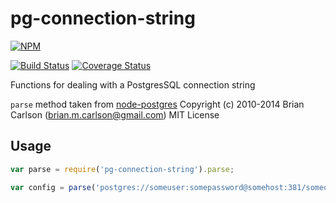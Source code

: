 pg-connection-string
====================

[![NPM](https://nodei.co/npm/pg-connection-string.png?compact=true)](https://nodei.co/npm/pg-connection-string/)

[![Build Status](https://travis-ci.org/iceddev/pg-connection-string.svg?branch=master)](https://travis-ci.org/iceddev/pg-connection-string)
[![Coverage Status](https://coveralls.io/repos/iceddev/pg-connection-string/badge.svg?branch=master)](https://coveralls.io/r/iceddev/pg-connection-string?branch=master)

Functions for dealing with a PostgresSQL connection string

`parse` method taken from [node-postgres](https://github.com/brianc/node-postgres.git)
Copyright (c) 2010-2014 Brian Carlson (brian.m.carlson@gmail.com)
MIT License

## Usage

```js
var parse = require('pg-connection-string').parse;

var config = parse('postgres://someuser:somepassword@somehost:381/somedatabase')
```
